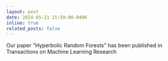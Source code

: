 ```yaml
---
layout: post
date: 2024-05-21 15:59:00-0400
inline: true
related_posts: false
---
```


Our paper "Hyperbolic Random Forests" has been published in Transactions on Machine Learning Research
